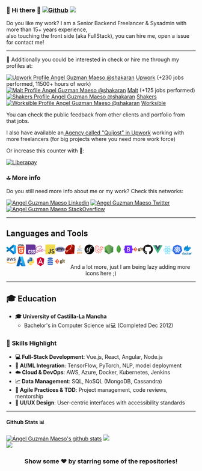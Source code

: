 ### 💫 Hi there 👋 [![Github](https://img.shields.io/github/followers/shakaran?label=Follow%20Me&style=social)](https://github.com/shakaran) [![](https://visitcount.itsvg.in/api?id=shakaran&icon=2&color=13)](https://visitcount.itsvg.in) 

Do you like my work? I am a Senior Backend Freelancer & Sysadmin with more than 15+ years experience, <br />
also touching the front side (aka FullStack), you can hire me, open a issue for contact me!



___

🔭 Additionally you could be interested in check or hire me through my profiles at:

<a href="https://www.upwork.com/fl/angelguzmanmaeso#/"><img alt="Upwork Profile Angel Guzman Maeso @shakaran" width="18px" src="https://static-00.iconduck.com/assets.00/upwork-icon-512x512-myk0wgad.png" /></a> [Upwork](https://www.upwork.com/fl/angelguzmanmaeso#/) (+230 jobs performed, 11500+ hours of work)<br />
<a href="https://www.malt.es/profile/angelguzmanmaeso"><img alt="Malt Profile Angel Guzman Maeso @shakaran" width="18px" src="https://dam.malt.com/rebranding2020/malt-logo/icon-76x76" /></a> [Malt](https://www.malt.es/profile/angelguzmanmaeso) (+125 jobs performed)<br />
<a href="https://www.shakersworks.com"><img alt="Shakers Profile Angel Guzman Maeso @shakaran" width="18px" src="https://app.shakersworks.com/favicon.png" /></a>
[Shakers](https://www.shakersworks.com/) <br />
<a href="https://worksible.com/shakaran"><img alt="Worksible Profile Angel Guzman Maeso @shakaran" width="18px" src="https://worksible.com/assets/imgs/logo/logo_azul.png" /></a> [Worksible](https://worksible.com/)

You can check the public feedback from other clients and portfolio from that jobs.

I also have available an[ Agency called "Quijost" in Upwork](https://www.upwork.com/agencies/~01e2bf90f3bee0bd9f) working with more freelancers (for big projects where you need more work force)

Or increase this counter with 💝:

<a href="https://liberapay.com/shakaran/">
    <img alt="Liberapay" src="https://img.shields.io/liberapay/receives/shakaran?style=for-the-badge">
</a>

### 🔝 More info

Do you still need more info about me or my work? Check this networks:

[![Angel Guzman Maeso Linkedin](https://img.shields.io/badge/LinkedIn-0077B5?style=for-the-badge&logo=linkedin&logoColor=white)](https://www.linkedin.com/in/angelguzmanmaeso/)
[![Angel Guzman Maeso Twitter](https://img.shields.io/badge/Twitter-1DA1F2?style=for-the-badge&logo=twitter&logoColor=white)](https://twitter.com/shakaran87)
[![Angel Guzman Maeso StackOverflow](https://img.shields.io/badge/StackOverflow-F48024?style=for-the-badge&logo=stackoverflow&logoColor=white)](http://stackoverflow.com/users/368489/shakaran)
<!--[![Angel Guzman Maeso YouTube](https://img.shields.io/badge/YouTube-FF0000?style=for-the-badge&logo=youtube&logoColor=white)](https://www.youtube.com/shakaran)
[![Angel Guzman Maeso Twitch](https://img.shields.io/badge/Twitch-6441A4?style=for-the-badge&logo=twitch&logoColor=white)](https://www.twitch.tv/shakaran87)-->
<!--


- 🔭 I’m currently working on ...
- 🌱 I’m currently learning ...
- 👯 I’m looking to collaborate on ...
- 🤔 I’m looking for help with ...
- 💬 Ask me about ...
- 📫 How to reach me: ...
- 😄 Pronouns: ...
- ⚡ Fun fact: ...
-->

___

<h2>Languages and Tools</h2>

<div>
<img align="left" alt="Visual Studio Code" width="26px" src="https://raw.githubusercontent.com/github/explore/80688e429a7d4ef2fca1e82350fe8e3517d3494d/topics/visual-studio-code/visual-studio-code.png" />
<img align="left" alt="HTML5" width="26px" src="https://raw.githubusercontent.com/github/explore/80688e429a7d4ef2fca1e82350fe8e3517d3494d/topics/html/html.png" />
<img align="left" alt="CSS3" width="26px" src="https://raw.githubusercontent.com/github/explore/80688e429a7d4ef2fca1e82350fe8e3517d3494d/topics/css/css.png" />
<img align="left" alt="Sass" width="26px" src="https://raw.githubusercontent.com/github/explore/80688e429a7d4ef2fca1e82350fe8e3517d3494d/topics/sass/sass.png" />
<img align="left" alt="JavaScript" width="26px" src="https://raw.githubusercontent.com/github/explore/80688e429a7d4ef2fca1e82350fe8e3517d3494d/topics/javascript/javascript.png" />
<img align="left" alt="PHP" width="26px" src="https://raw.githubusercontent.com/github/explore/80688e429a7d4ef2fca1e82350fe8e3517d3494d/topics/php/php.png" />
<img align="left" alt="ruby" width="26px" src="https://raw.githubusercontent.com/github/explore/80688e429a7d4ef2fca1e82350fe8e3517d3494d/topics/ruby/ruby.png" />
<img align="left" alt="java" width="26px" src="https://raw.githubusercontent.com/github/explore/80688e429a7d4ef2fca1e82350fe8e3517d3494d/topics/java/java.png" />
<img align="left" alt="symfony" width="26px" src="https://raw.githubusercontent.com/github/explore/80688e429a7d4ef2fca1e82350fe8e3517d3494d/topics/symfony/symfony.png" />
<img align="left" alt="laravel" width="26px" src="https://raw.githubusercontent.com/github/explore/80688e429a7d4ef2fca1e82350fe8e3517d3494d/topics/laravel/laravel.png" />
<img align="left" alt="Node.js" width="26px" src="https://raw.githubusercontent.com/github/explore/80688e429a7d4ef2fca1e82350fe8e3517d3494d/topics/nodejs/nodejs.png" />
<img align="left" alt="MongoDB" width="26px" src="https://raw.githubusercontent.com/devicons/devicon/master/icons/mongodb/mongodb-original.svg" />
<img align="left" alt="Bootstrap" width="26px" src="https://raw.githubusercontent.com/devicons/devicon/master/icons/bootstrap/bootstrap-plain.svg" />
<img align="left" alt="Git" width="26px" src="https://raw.githubusercontent.com/github/explore/80688e429a7d4ef2fca1e82350fe8e3517d3494d/topics/git/git.png" />
<img align="left" alt="GitHub" width="26px" src="https://raw.githubusercontent.com/github/explore/78df643247d429f6cc873026c0622819ad797942/topics/github/github.png" />
<img align="left" alt="Vue.js" width="26px" src="https://raw.githubusercontent.com/devicons/devicon/master/icons/vuejs/vuejs-original.svg" />
<img align="left" alt="React" height="30" width="26px" src="https://raw.githubusercontent.com/github/explore/main/topics/react/react.png">
<img align="left" alt="Kubernetes" width="26px" src="https://raw.githubusercontent.com/devicons/devicon/master/icons/kubernetes/kubernetes-original.svg" />
<img align="left" alt="Docker" height="30" width="26px" src="https://raw.githubusercontent.com/github/explore/main/topics/docker/docker.png">
<img align="left" alt="AWS" width="26px" src="https://raw.githubusercontent.com/devicons/devicon/master/icons/amazonwebservices/amazonwebservices-original-wordmark.svg" />
<img align="left" height="30" width="26px" src="https://raw.githubusercontent.com/github/explore/main/topics/azure/azure.png" />
<img align="left" alt="Python" height="30" width="26px" src="https://raw.githubusercontent.com/github/explore/main/topics/python/python.png" />
<img align="left" alt="Angular" height="30" width="26px" src="https://raw.githubusercontent.com/github/explore/main/topics/angular/angular.png" />
<img align="left" alt="SQL" height="30" width="26px" src="https://raw.githubusercontent.com/github/explore/main/topics/sql/sql.png" />
<img align="left" alt="Git" height="30" width="26px" src="https://raw.githubusercontent.com/github/explore/main/topics/git/git.png" />
  <!--
[![JavaScript](https://img.shields.io/badge/JavaScript-F7DF1E?style=for-the-badge&logo=javascript&logoColor=white&labelColor=101010)]()
[![Node.JS](https://img.shields.io/badge/Node.JS-339933?style=for-the-badge&logo=node.js&logoColor=white&labelColor=101010)]()
[![Leaflet](https://img.shields.io/badge/Leaflet-199900?style=for-the-badge&logo=leaflet&logoColor=white&labelColor=101010)]()
[![Postman](https://img.shields.io/badge/Postman-FF6C37?style=for-the-badge&logo=postman&logoColor=white&labelColor=101010)]()
[![GitHub](https://img.shields.io/badge/GitHub-181717?style=for-the-badge&logo=github&logoColor=white&labelColor=101010)]()
[![MongoDB](https://img.shields.io/badge/MongoDB-47A248?style=for-the-badge&logo=mongodb&logoColor=white&labelColor=101010)]()
[![MySQL](https://img.shields.io/badge/MySQL-4479A1?style=for-the-badge&logo=mysql&logoColor=white&labelColor=101010)]()
[![Auth0](https://img.shields.io/badge/Auth0-EB5424?style=for-the-badge&logo=auth0&logoColor=white&labelColor=101010)]()
[![Google Analytics](https://img.shields.io/badge/Google_Analytics-4479A1?style=for-the-badge&logo=googleanalytics&logoColor=white&labelColor=101010)]()
-->
</div>
<br />
<br /><br />
<div align="center">And a lot more, just I am being lazy adding more icons here ;)</div>

___

<h2>🎓 Education</h2>

<div>

- **🎓 University of Castilla-La Mancha**
  - Bachelor's in Computer Science 📊💻 (Completed Dec 2012)

</div>

### 🌟 **Skills Highlight**

- **💻 Full-Stack Development**: Vue.js, React, Angular, Node.js
- **🧠 AI/ML Integration**: TensorFlow, PyTorch, NLP, model deployment
- **☁️ Cloud & DevOps**: AWS, Azure, Docker, Kubernetes, Jenkins
- **📈 Data Management**: SQL, NoSQL (MongoDB, Cassandra)
- **🔧 Agile Practices & TDD**: Project management, code reviews, mentorship
- **🎨 UI/UX Design**: User-centric interfaces with accessibility standards



___

#### Github Stats 📊

[![Ángel Guzmán Maeso's github stats](https://github-readme-stats.vercel.app/api?username=shakaran&include_all_commits=true&show_icons=true&theme=onedark&count_private=true)](https://github.com/shakaran/)
![](https://github-readme-streak-stats.herokuapp.com/?user=shakaran&theme=onedark&hide_border=false)<br/>
![](https://github-readme-stats.vercel.app/api/top-langs/?username=shakaran&theme=onedark&hide_border=false&include_all_commits=true&count_private=true&layout=compact)

<div align="center">

### Show some ❤️ by starring some of the repositories!

</div>

<div align="center">

</div>

